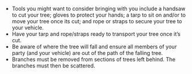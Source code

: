 * Tools you might want to consider bringing with you include a handsaw to cut your tree; gloves to protect your hands; a tarp to sit on and/or to move your tree once its cut; and rope or straps to secure your tree to your vehicle.
* Have your tarp and rope/straps ready to transport your tree once it’s cut.
* Be aware of where the tree will fall and ensure all members of your party (and your vehicle) are out of the path of the falling tree.
* Branches must be removed from sections of trees left behind. The branches must then be scattered.
